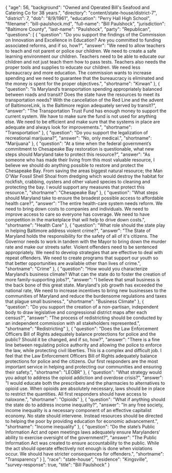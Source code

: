 {
  "age": 56,
  "background": "Owned and Operated Bill's Seafood and Catering Co for 38 years.",
  "directory": "content/state-house/district-7",
  "district": 7,
  "dob": "8/9/1961",
  "education": "Perry Hall High School",
  "filename": "bill-paulshock.md",
  "full-name": "Bill Paulshock",
  "jurisdiction": "Baltimore County",
  "last-name": "Paulshock",
  "party": "Republican",
  "questions": [
    {
      "question": "Do you support the findings of the Commission on Innovation and Excellence in Education? Are you committed to funding associated reforms, and if so, how?",
      "answer": "We need to allow teachers to teach and not parent or police our children. We need to create a safe learning environment our children. Teachers need to be able to educate our children and not just teach them how to pass tests. Teachers also needs the proper tools and supplies to educate our children. We need less bureaucracy and more education. The commission wants to increase spending and we need to guarantee that the bureaucracy is eliminated and the money is spent for the proper objectives.",
      "shortname": "Kirwan"
    },
    {
      "question": "Is Maryland’s transportation spending appropriately balanced between roads and transit? Does the state have the resources to meet its transportation needs? With the cancellation of the Red Line and the advent of BaltimoreLink, is the Baltimore region adequately served by transit?",
      "answer": "The Transportation Trust Fund has enough money to support the current system. We have to make sure the fund is not used for anything else. We need to be efficient and make sure that the systems in place are adequate and always look for improvements.",
      "shortname": "Transportation"
    },
    {
      "question": "Do you support the legalization of recreational marijuana?",
      "answer": "No, only medical.",
      "shortname": "Marijuana"
    },
    {
      "question": "At a time when the federal government’s commitment to Chesapeake Bay restoration is questionable, what new steps should Maryland take to protect this resource?",
      "answer": "As someone who has made their living from this most valuable resource, I believe we should do anything possible to restore and protect the Chesapeake Bay. From  saving the areas biggest natural resource; the Man O'War Fossil Shell Shoal  from dredging which would destroy the habitat for rockfish, crabbing, oysters and other valued species to cleaning and protecting the bay. I would support any measures that protect this resource.",
      "shortname": "Chesapeake Bay"
    },
    {
      "question": "What steps should Maryland take to ensure the broadest possible access to affordable health care?",
      "answer": "The entire health-care system needs reform. We need to bring down costs to companies and individuals. We need to improve access to care so everyone has coverage. We need to have competition in the marketplace that will  help to drive down costs.",
      "shortname": "Health Care"
    },
    {
      "question": "What role should the state play in helping Baltimore address violent crime?",
      "answer": "The State of Maryland holds the responsibility for the safety of all of it's citizens.  The Governor needs to work in tandem with the Mayor to bring down the murder rate and make our streets safer. Violent offenders need to be sentenced appropriately. We need to develop strategies that are effective to deal with repeat offenders. We need to create programs that support our youth so that better opportunities are available other than lives of crime.",
      "shortname": "Crime"
    },
    {
      "question": "How would you characterize Maryland’s business climate? What can the state do to foster the creation of more family-supporting jobs?",
      "answer": "I believe that small business is the back bone of this great state.  Maryland's job growth has exceeded the national rate, We need to increase incentives to bring new businesses  to the communities of  Maryland and reduce the burdensome regulations and taxes that plague small business.",
      "shortname": "Business Climate"
    },
    {
      "question": "Do you support the creation of a non-partisan, independent body to draw legislative and congressional district maps after each census?",
      "answer": "The process of redistricting should be conducted by an independent commission with all stakeholders represented.",
      "shortname": "Redistricting"
    },
    {
      "question": "Does the Law Enforcement Officers Bill of Rights adequately balance protections for police and the public? Should it be changed, and if so, how?",
      "answer": "There is a fine line between regulating police authority and allowing the police to enforce the law, while protecting civil liberties. This is a complex and difficult job. I feel that the Law Enforcement Officers Bill of Rights adequately balance protections for police and the citizens. Our first responders are the most important service in helping and protecting our communities and ensuring their safety.",
      "shortname": "LEOBR"
    },
    {
      "question": "What strategy would you adopt to address the opioid addiction and overdose crisis?",
      "answer": "I would educate both the prescribers  and the pharmacies  to alternatives to opioid use. When opioids are absolutely necessary, laws should be in place to restrict the quantities. All first responders should have access to naloxone.",
      "shortname": "Opioids"
    },
    {
      "question": "What if anything should the state do to address income inequality?",
      "answer": "In any free society, income inequality is a necessary component of an effective capitalist economy. No state should intervene. Instead resources should be directed to helping the poor by providing education for economic advancement.",
      "shortname": "Income inequality"
    },
    {
      "question": "Do the state’s Public Information Act and open meetings laws adequately ensure Marylanders’ ability to exercise oversight of the government?",
      "answer": "The Public Information Act  was created to ensure accountability to the public. While the act should operate effectively not enough is done when violations occur.  We should have stricter consequences for offenders.",
      "shortname": "Transparency"
    }
  ],
  "race": "state-house",
  "residence": "Kingsville",
  "survey-response": true,
  "title": "Bill Paulshock"
}
